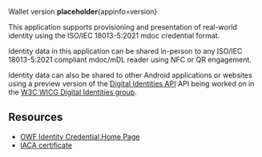 Wallet version __placeholder__{appinfo=version}

This application supports provisioning and presentation of real-world
identity using the ISO/IEC 18013-5:2021 mdoc credential format.

Identity data in this application can be shared in-person to any
ISO/IEC 18013-5:2021 compliant mdoc/mDL reader using NFC or QR
engagement.

Identity data can also be shared to other Android applications or
websites using a preview version of the
[Digital Identities API](https://wicg.github.io/digital-identities/)
API being worked on in the
[W3C WICG Digital Identities group](https://github.com/WICG/digital-identities).

## Resources

 * [OWF Identity Credential Home Page](https://github.com/openwallet-foundation-labs/identity-credential)
 * [IACA certificate](https://github.com/openwallet-foundation-labs/identity-credential/blob/main/wallet/src/main/res/raw/iaca_certificate.pem)


